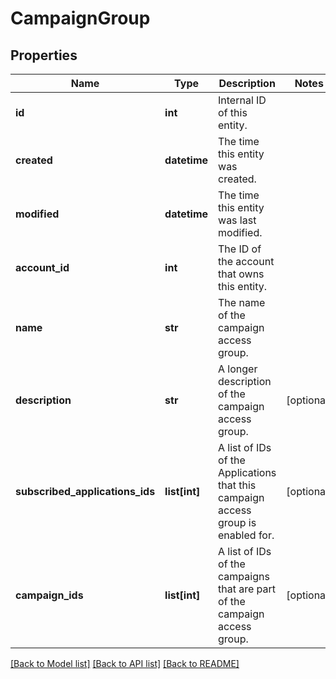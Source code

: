 # CampaignGroup

## Properties
Name | Type | Description | Notes
------------ | ------------- | ------------- | -------------
**id** | **int** | Internal ID of this entity. | 
**created** | **datetime** | The time this entity was created. | 
**modified** | **datetime** | The time this entity was last modified. | 
**account_id** | **int** | The ID of the account that owns this entity. | 
**name** | **str** | The name of the campaign access group. | 
**description** | **str** | A longer description of the campaign access group. | [optional] 
**subscribed_applications_ids** | **list[int]** | A list of IDs of the Applications that this campaign access group is enabled for. | [optional] 
**campaign_ids** | **list[int]** | A list of IDs of the campaigns that are part of the campaign access group. | [optional] 

[[Back to Model list]](../README.md#documentation-for-models) [[Back to API list]](../README.md#documentation-for-api-endpoints) [[Back to README]](../README.md)



